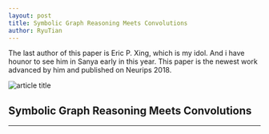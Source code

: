```yaml
---
layout: post
title: Symbolic Graph Reasoning Meets Convolutions
author: RyuTian
---
```


The last author of this paper is Eric P. Xing, which is my idol. And i have hounor to see him in Sanya early in this year. This paper is the newest work advanced by him and published on Neurips 2018.

![article title](D:/Users/tianl/Documents/GitHub/RyuTian.github.io/images/sgr_1.png)

## Symbolic Graph Reasoning Meets Convolutions
-----
